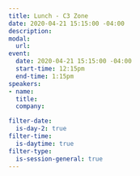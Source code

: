 ```yaml
---
title: Lunch - C3 Zone
date: 2020-04-21 15:15:00 -04:00
description: 
modal:
  url: 
event:
  date: 2020-04-21 15:15:00 -04:00
  start-time: 12:15pm
  end-time: 1:15pm
speakers:
- name: 
  title: 
  company: 

filter-date:
  is-day-2: true
filter-time:
  is-daytime: true
filter-type:
  is-session-general: true
---
```


